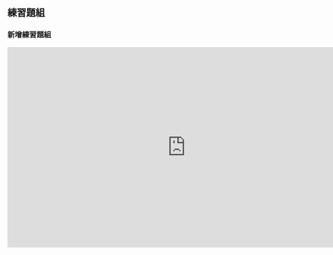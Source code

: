 ## 練習題組 ##

### 新增練習題組 ###
<iframe width="800" height="450" src="https://www.youtube.com/embed/fFzSY8ispCc?start=65" frameborder="0" allow="autoplay; encrypted-media" allowfullscreen></iframe>



